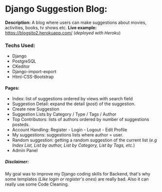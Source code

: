 # Django Suggestion Blog:
**Description:** A blog where users can make suggestions about movies, activities, books, tv shows etc. 
**Live example:** https://blogsito2.herokuapp.com/ (*deployed with Heroku*)

### Techs Used:
* Django
* PostgreSQL
* CKeditor
* Django-import-export
* Html-CSS-Bootstrap 

#### Pages:
- Index: list of suggestions ordered by views with search field
- Suggestion Detail: expand the detail (*post*) of the suggestion.
- Create new Suggestion
- Suggestion Lists by Category / Type / Tags / Author
- Top Contributors: lists of authors ordered by number of suggestions posteds.
- Account Handling: Register - Login - Logout - Edit Profile
- My suggestions: suggestions lists where author = user.
- Random suggestion: getting a random suggestion of the current list (*e.g Index List, List by author, List by Category, List by Tags, etc.*)
- Admin Panel

##### Disclaimer:
My goal was to improve my Django coding skills for Backend, that's why some templates (*Like login or register's ones*) are really bad. Also it can really use some Code Cleaning.

